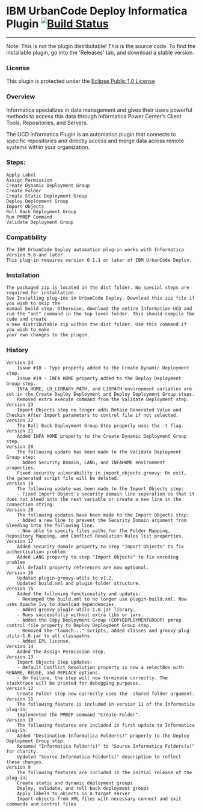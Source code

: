 # IBM UrbanCode Deploy Informatica Plugin [![Build Status](https://travis-ci.org/IBM-UrbanCode/Informatica-UCD.svg?branch=master)](https://travis-ci.org/IBM-UrbanCode/Informatica-UCD)
---
Note: This is not the plugin distributable! This is the source code. To find the installable plugin, go into the 'Releases' tab, and download a stable version.

### License
This plugin is protected under the [Eclipse Public 1.0 License](http://www.eclipse.org/legal/epl-v10.html)

### Overview

Informatica specializes in data management and gives their users powerful methods to access this data through Informatica Power Center’s Client Tools, Repositories, and Servers.

The UCD Informatica Plugin is an automation plugin that connects to specific repositories and directly access and merge data across remote systems within your organization.

### Steps:

    Apply Label
    Assign Permission
    Create Dynamic Deployment Group
    Create Folder
    Create Static Deployment Group
    Deploy Deployment Group
    Import Objects
    Roll Back Deployment Group
    Run PMREP Command
    Validate Deployment Group


### Compatibility
	The IBM UrbanCode Deploy automation plug-in works with Informatica Version 9.6 and later.
	This plug-in requires version 6.1.1 or later of IBM UrbanCode Deploy.

### Installation
	The packaged zip is located in the dist folder. No special steps are required for installation.
	See Installing plug-ins in UrbanCode Deploy. Download this zip file if you wish to skip the
	manual build step. Otherwise, download the entire Information-UCD and
	run the "ant" command in the top level folder. This should compile the code and create
	a new distributable zip within the dist folder. Use this command if you wish to make
	your own changes to the plugin.
### History
    Version 24
        Issue #18 - Type property added to the Create Dynamic Deployment step.
        Issue #19 - INFA HOME property added to the Deploy Deployment Group step.
        INFA_HOME, LD_LIBRARY_PATH, and LIBPATH environment variables are set in the Create Deploy Deployment and Deploy Deployment Group steps.
        Removed extra execute command from the Validate Deployment step.
    Version 23
        Import Objects step no longer adds Retain Generated Value and Checkin After Import parameters to control file if not selected.
    Version 22
        The Roll Back Deployment Group Step properly uses the -t flag.
    Version 21
        Added INFA HOME property to the Create Dynamic Deployment Group step.
    Version 20
        The following update has been made to the Validate Deployment Group step:
        - Added Security Domain, LANG, and INFAHOME environment properties.
        Fixed security vulnerability in import_objects.groovy: On exit, the generated script file will be deleted.
    Version 19
        The following update was been made to the Import Objects step:
        - Fixed Import Object's security domain line seperation so that it does not bleed into the next variable or create a new line in the connection string.
    Version 18
        The following updates have been made to the Import Objects step:
        - Added a new line to prevent the Security Domain argument from bleeding into the following line.
        - Now able to specify files paths for the Folder Mapping, Repository Mapping, and Conflict Resolution Rules list properties.
    Version 17
        Added security domain property to step "Import Objects" to fix authentication problem
        Added LANG property to step "Import Objects" to fix encoding problem
        All default property references are now optional.
    Version 16
        Updated plugin-groovy-utils to v1.2.
        Updated build.xml and plugin folder structure.
    Version 15
        Added the following functionality and updates:
        - Revamped the build.xml to no longer use plugin-build.xml. Now uses Apache Ivy to download dependencies.
        - Added groovy-plugin-utils-1.0.jar library.
        - Runs successfully without extra libs or jars.
        - Added the Copy Deployment Group (COPYDEPLOYMENTGROUP) pmrep control file property to Deploy Deployment Group step.
        - Removed the "launch..." scripts, added classes and groovy-plug-utils-1.0.jar to all classpaths.
        - Added EPL license.
    Version 14
        Added the Assign Permission step.
    Version 13
        Import Objects Step Updates:
        - Default Conflict Resolution property is now a selectBox with RENAME, REUSE, and REPLACE options.
        - On failure, the step will now terminate correctly. The stacktrace will be printed for debugging purposes.
    Version 12
        Create Folder step now correctly uses the -shared folder argument.
	Version 11
		The following feature is included in version 11 of the Informatica plug-in:
		Implemented the PMREP command "Create Folder".
	Version 10
		The following features are included in first update to Informatica plug-in:
		Added "Destination Informatica Folder(s)" property to the Deploy Deployment Group step.
		Renamed "Informatica Folder(s)" to "Source Informatica Folders(s)" for clarity.
		Updated "Source Informatica Folder(s)" description to reflect these changes.
	Version 9
		The following features are included in the initial release of the plug-in:
		Create static and dynamic deployment groups
		Deploy, validate, and roll back deployment groups
		Apply labels to objects in a target server
		Import objects from XML files with necessary connect and exit commands and control files
